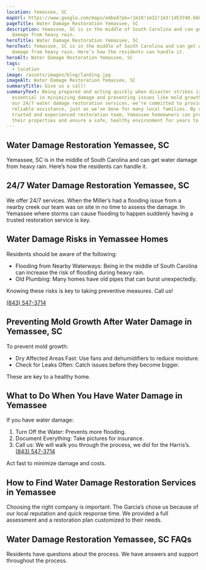 ```yaml
---
location: Yemassee, SC
mapUrl: https://www.google.com/maps/embed?pb=!1m18!1m12!1m3!1d53740.66867648116!2d-80.84579785!3d32.66498435!2m3!1f0!2f0!3f0!3m2!1i1024!2i768!4f13.1!3m3!1m2!1s0x88fbff1b72a0628d%3A0xe84e1c0804dffb70!2sYemassee%2C%20SC%2C%20USA!5e0!3m2!1sen!2sph!4v1728736961433!5m2!1sen!2sph
pageTitle: Water Damage Restoration Yemassee, SC
description: Yemassee, SC is in the middle of South Carolina and can get water
  damage from heavy rain.
heroTitle: Water Damage Restoration Yemassee, SC
heroText: Yemassee, SC is in the middle of South Carolina and can get water
  damage from heavy rain. Here’s how the residents can handle it.
heroAlt: Water Damage Restoration Yemassee, SC
tags:
  - location
image: /assets/images/blog/landing.jpg
imageAlt: Water Damage Restoration Yemassee, SC
summaryTitle: Give us a call!
summaryText: Being prepared and acting quickly when disaster strikes is
  essential in minimizing damage and preventing issues like mold growth. With
  our 24/7 water damage restoration services, we’re committed to providing fast,
  reliable assistance, just as we’ve done for many local families. By choosing a
  trusted and experienced restoration team, Yemassee homeowners can protect
  their properties and ensure a safe, healthy environment for years to come.
---
```

## Water Damage Restoration Yemassee, SC

Yemassee, SC is in the middle of South Carolina and can get water damage from heavy rain. Here’s how the residents can handle it.

## 24/7 Water Damage Restoration Yemassee, SC

We offer 24/7 services. When the Miller’s had a flooding issue from a nearby creek our team was on site in no time to assess the damage. In Yemassee where storms can cause flooding to happen suddenly having a trusted restoration service is key.

## Water Damage Risks in Yemassee Homes

Residents should be aware of the following:

* Flooding from Nearby Waterways: Being in the middle of South Carolina can increase the risk of flooding during heavy rain.
* Old Plumbing: Many homes have old pipes that can burst unexpectedly.

Knowing these risks is key to taking preventive measures. Call us! 

[(843) 547-3714](tel:8435473714)

## Preventing Mold Growth After Water Damage in Yemassee, SC

To prevent mold growth:

* Dry Affected Areas Fast: Use fans and dehumidifiers to reduce moisture.
* Check for Leaks Often: Catch issues before they become bigger.

These are key to a healthy home.

## What to Do When You Have Water Damage in Yemassee

If you have water damage:

1. Turn Off the Water: Prevents more flooding.
2. Document Everything: Take pictures for insurance.
3. Call us: We will walk you through the process, we did for the Harris’s. [(843) 547-3714](tel:8435473714)

Act fast to minimize damage and costs.

## How to Find Water Damage Restoration Services in Yemassee

Choosing the right company is important. The Garcia’s chose us because of our local reputation and quick response time. We provided a full assessment and a restoration plan customized to their needs.

## Water Damage Restoration Yemassee, SC FAQs

Residents have questions about the process. We have answers and support throughout the process.
